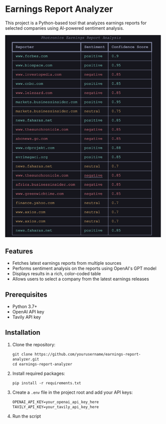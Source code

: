 # Earnings Report Analyzer

This project is a Python-based tool that analyzes earnings reports for selected companies using AI-powered sentiment analysis.

![Earnings Report Analyzer](output.png)

## Features

- Fetches latest earnings reports from multiple sources
- Performs sentiment analysis on the reports using OpenAI's GPT model
- Displays results in a rich, color-coded table
- Allows users to select a company from the latest earnings releases

## Prerequisites

- Python 3.7+
- OpenAI API key
- Tavily API key

## Installation

1. Clone the repository:
   ```
   git clone https://github.com/yourusername/earnings-report-analyzer.git
   cd earnings-report-analyzer
   ```

2. Install required packages:
   ```
   pip install -r requirements.txt
   ```

3. Create a `.env` file in the project root and add your API keys:
   ```
   OPENAI_API_KEY=your_openai_api_key_here
   TAVILY_API_KEY=your_tavily_api_key_here
   ```
4. Run the script